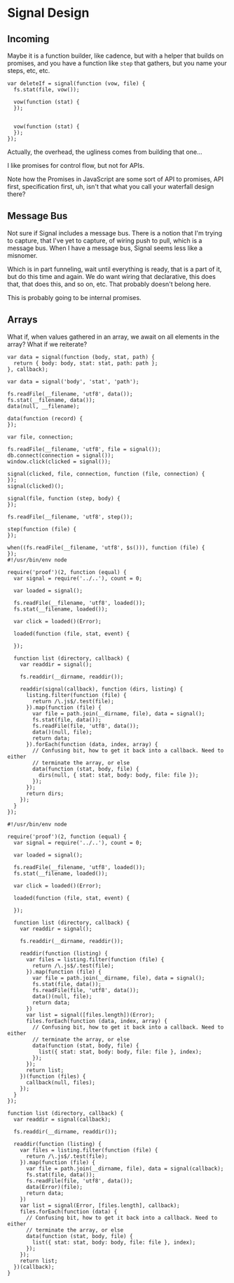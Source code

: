 # Signal Design

## Incoming

Maybe it is a function builder, like cadence, but with a helper that builds on
promises, and you have a function like `step` that gathers, but you name your
steps, etc, etc.

```
var deleteIf = signal(function (vow, file) {
  fs.stat(file, vow());

  vow(function (stat) {
  });


  vow(function (stat) {
  });
});
```

Actually, the overhead, the ugliness comes from building that one...

I like promises for control flow, but not for APIs.

Note how the Promises in JavaScript are some sort of API to promises, API first,
specification first, uh, isn't that what you call your waterfall design there?

## Message Bus

Not sure if Signal includes a message bus. There is a notion that I'm trying to
capture, that I've yet to capture, of wiring push to pull, which is a message
bus. When I have a message bus, Signal seems less like a misnomer.

Which is in part funneling, wait until everything is ready, that is a part of
it, but do this time and again. We do want wiring that declarative, this does
that, that does this, and so on, etc. That probably doesn't belong here.

This is probably going to be internal promises.

## Arrays

What if, when values gathered in an array,  we await on all elements in the
array? What if we reiterate?

```
var data = signal(function (body, stat, path) {
  return { body: body, stat: stat, path: path };
}, callback);

var data = signal('body', 'stat', 'path');

fs.readFile(__filename, 'utf8', data());
fs.stat(__filename, data());
data(null, __filename);

data(function (record) {
});
```

```
var file, connection; 

fs.readFile(__filename, 'utf8', file = signal());
db.connect(connection = signal());
window.click(clicked = signal());

signal(clicked, file, connection, function (file, connection) {
});
signal(clicked)();

signal(file, function (step, body) {
});

fs.readFile(__filename, 'utf8', step());

step(function (file) {
});

when((fs.readFile(__filename, 'utf8', $s())), function (file) {
});
#!/usr/bin/env node

require('proof')(2, function (equal) {
  var signal = require('../..'), count = 0;

  var loaded = signal();

  fs.readFile(__filename, 'utf8', loaded());
  fs.stat(__filename, loaded());

  var click = loaded()(Error);

  loaded(function (file, stat, event) {

  });

  function list (directory, callback) {
    var readdir = signal();

    fs.readdir(__dirname, readdir());

    readdir(signal(callback), function (dirs, listing) {
      listing.filter(function (file) {
        return /\.js$/.test(file);
      }).map(function (file) {
        var file = path.join(__dirname, file), data = signal();
        fs.stat(file, data());
        fs.readFile(file, 'utf8', data());
        data()(null, file);
        return data;
      }).forEach(function (data, index, array) {
        // Confusing bit, how to get it back into a callback. Need to either
        // terminate the array, or else 
        data(function (stat, body, file) {
          dirs(null, { stat: stat, body: body, file: file });
        });
      });
      return dirs;
    });
  }
});

#!/usr/bin/env node

require('proof')(2, function (equal) {
  var signal = require('../..'), count = 0;

  var loaded = signal();

  fs.readFile(__filename, 'utf8', loaded());
  fs.stat(__filename, loaded());

  var click = loaded()(Error);

  loaded(function (file, stat, event) {

  });

  function list (directory, callback) {
    var readdir = signal();

    fs.readdir(__dirname, readdir());

    readdir(function (listing) {
      var files = listing.filter(function (file) {
        return /\.js$/.test(file);
      }).map(function (file) {
        var file = path.join(__dirname, file), data = signal();
        fs.stat(file, data());
        fs.readFile(file, 'utf8', data());
        data()(null, file);
        return data;
      })
      var list = signal([files.length])(Error);
      files.forEach(function (data, index, array) {
        // Confusing bit, how to get it back into a callback. Need to either
        // terminate the array, or else 
        data(function (stat, body, file) {
          list({ stat: stat, body: body, file: file }, index);
        });
      });
      return list;
    })(function (files) {
      callback(null, files);
    });
  }
});

function list (directory, callback) {
  var readdir = signal(callback);

  fs.readdir(__dirname, readdir());

  readdir(function (listing) {
    var files = listing.filter(function (file) {
      return /\.js$/.test(file);
    }).map(function (file) {
      var file = path.join(__dirname, file), data = signal(callback);
      fs.stat(file, data());
      fs.readFile(file, 'utf8', data());
      data(Error)(file);
      return data;
    })
    var list = signal(Error, [files.length], callback);
    files.forEach(function (data) {
      // Confusing bit, how to get it back into a callback. Need to either
      // terminate the array, or else 
      data(function (stat, body, file) {
        list({ stat: stat, body: body, file: file }, index);
      });
    });
    return list;
  })(callback);
}
```
